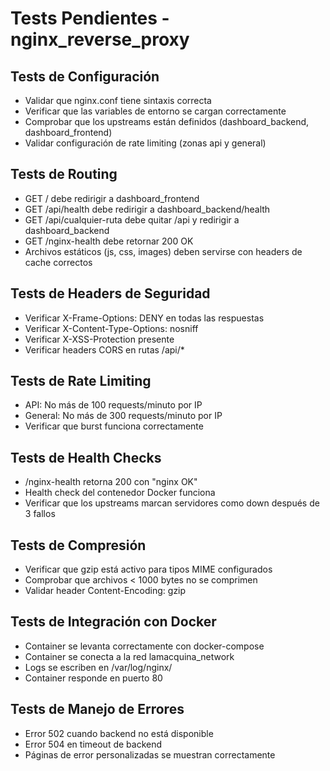 # Tests Pendientes - nginx_reverse_proxy

## Tests de Configuración
* Validar que nginx.conf tiene sintaxis correcta
* Verificar que las variables de entorno se cargan correctamente
* Comprobar que los upstreams están definidos (dashboard_backend, dashboard_frontend)
* Validar configuración de rate limiting (zonas api y general)

## Tests de Routing
* GET / debe redirigir a dashboard_frontend
* GET /api/health debe redirigir a dashboard_backend/health
* GET /api/cualquier-ruta debe quitar /api y redirigir a dashboard_backend
* GET /nginx-health debe retornar 200 OK
* Archivos estáticos (js, css, images) deben servirse con headers de cache correctos

## Tests de Headers de Seguridad
* Verificar X-Frame-Options: DENY en todas las respuestas
* Verificar X-Content-Type-Options: nosniff
* Verificar X-XSS-Protection presente
* Verificar headers CORS en rutas /api/*

## Tests de Rate Limiting
* API: No más de 100 requests/minuto por IP
* General: No más de 300 requests/minuto por IP
* Verificar que burst funciona correctamente

## Tests de Health Checks
* /nginx-health retorna 200 con "nginx OK"
* Health check del contenedor Docker funciona
* Verificar que los upstreams marcan servidores como down después de 3 fallos

## Tests de Compresión
* Verificar que gzip está activo para tipos MIME configurados
* Comprobar que archivos < 1000 bytes no se comprimen
* Validar header Content-Encoding: gzip

## Tests de Integración con Docker
* Container se levanta correctamente con docker-compose
* Container se conecta a la red lamacquina_network
* Logs se escriben en /var/log/nginx/
* Container responde en puerto 80

## Tests de Manejo de Errores
* Error 502 cuando backend no está disponible
* Error 504 en timeout de backend
* Páginas de error personalizadas se muestran correctamente
